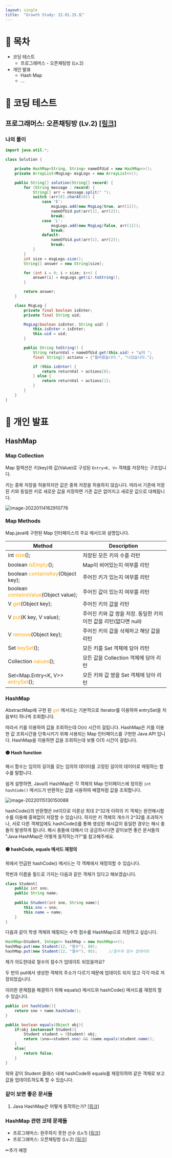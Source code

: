 ```yaml
---
layout: single
title:  "Growth Study: 22.01.15.토"
---
```




#   📜 목차

- 코딩 테스트
  - 프로그래머스 - 오픈채팅방 (Lv.2)
- 개인 발표
  - Hash Map
  - ...





# 🎯 코딩 테스트

## 프로그래머스: 오픈채팅방 (Lv.2) [[링크]](https://programmers.co.kr/learn/courses/30/lessons/42888)

### 나의 풀이

```java
import java.util.*;

class Solution {

    private HashMap<String, String> nameOfUid = new HashMap<>();
    private ArrayList<MsgLog> msgLogs = new ArrayList<>();

    public String[] solution(String[] record) {
        for (String message : record) {
            String[] arr = message.split(" ");
            switch (arr[0].charAt(0)) {
                case 'E':
                    msgLogs.add(new MsgLog(true, arr[1]));
                    nameOfUid.put(arr[1], arr[2]);
                    break;
                case 'L':
                    msgLogs.add(new MsgLog(false, arr[1]));
                    break;
                default:
                    nameOfUid.put(arr[1], arr[2]);
                    break;
            }
        }
        int size = msgLogs.size();
        String[] answer = new String[size];

        for (int i = 0; i < size; i++) {
            answer[i] = msgLogs.get(i).toString();
        }

        return answer;
    }

    class MsgLog {
        private final boolean isEnter;
        private final String uid;

        MsgLog(boolean isEnter, String uid) {
            this.isEnter = isEnter;
            this.uid = uid;
        }

        public String toString() {
            String returnVal = nameOfUid.get(this.uid) + "님이 ";
            final String[] actions = {"들어왔습니다.", "나갔습니다."};

            if (this.isEnter) {
                return returnVal + actions[0];
            } else {
                return returnVal + actions[1];
            }
        }
    }
}
```







# 📝 개인 발표

## HashMap

### Map Collection

Map 컬렉션은 키(key)와 값(Value)로 구성된 `Entry<K, V>` 객체를 저장하는 구조입니다.

키는 중복 저장을 허용하지만 값은 중복 저장을 허용하지 않습니다. 따라서 기존에 저장된 키와 동일한 키로 새로운 값을 저장하면 기존 값은 없어지고 새로운 값으로 대체됩니다.

![image-20220114162910776](..\..\assets\images\2022-01-14-growth_week_4\image-20220114162910776.png)

### Map Methods

Map.java에 구현된 Map 인터페이스의 주요 메서드와 설명입니다.

| Method                                                       | Description                                                  |
| ------------------------------------------------------------ | ------------------------------------------------------------ |
| int <span style="color:orange">size</span>();                | 저장된 모든 키의 수를 리턴                                   |
| boolean <span style="color:orange">isEmpty</span>();         | Map이 비어있는지 여부를 리턴                                 |
| boolean <span style="color:orange">containsKey</span>(Object key); | 주어진 키가 있는지 여부를 리턴                               |
| boolean <span style="color:orange">containsValue</span>(Object value); | 주어진 값이 있는지 여부를 리턴                               |
| V <span style="color:orange">get</span>(Object key);         | 주어진 키의 값을 리턴                                        |
| V <span style="color:orange">put</span>(K key, V value);     | 주어진 키와 값 쌍을 저장. 동일한 키의 이전 값을 리턴(없다면 null) |
| V <span style="color:orange">remove</span>(Object key);      | 주어진 키의 값을 삭제하고 해당 값을 리턴                     |
| Set<K> <span style="color:orange">keySet</span>();           | 모든 키를 Set 객체에 담아 리턴                               |
| Collection<V> <span style="color:orange">values</span>();    | 모든 값을 Collection 객체에 담아 리턴                        |
| Set<Map.Entry<K, V>> <span style="color:orange">entrySet</span>(); | 모든 키와 값 쌍을 Set 객체에 담아 리턴                       |



### HashMap

AbstractMap에 구현 된 <span style="color:orange">get</span> 메서드는 기본적으로 Iterator를 이용하여 entrySet을 처음부터 하나씩 조회합니다.



따라서 키를 이용하여 값을 조회하는데 O(n) 시간이 걸립니다. HashMap은 키를 이용한 값 조회시간을 단축시키기 위해 사용되는 Map 인터페이스를 구현한 Java API 입니다. HashMap을 이용하면 값을 조회하는데 보통 O(1) 시간이 걸립니다. 



#### 🟡 Hash function

해시 함수는 임의의 길이를 갖는 임의의 데이터를 고정된 길이의 데이터로 매핑하는 함수를 말합니다.

쉽게 설명하면, Java의 HashMap은 각 객체의 Map 인터페이스에 정의된 `int hashCode()` 메서드가  반환하는 값을 사용하여 배열처럼 값을 조회합니다.

![image-20220115130150088](../../assets/images/2022-01-14-growth_week_4/image-20220115130150088.png)



hashCode()의 반환형은 int이므로 이론상 최대 2^32개 이하의 키 객체는 완전해시함수를 이용해 중복없이 저장할 수 있습니다. 하지만 키 객체의 개수가 2^32를 초과하거나, 서로 다른 객체임에도 hashCode()를 통해 생성된 해시값이 동일한 경우는 해시 충돌이 발생하게 됩니다. 해시 충돌에 대해서 더 궁금하시다면 같이보면 좋은 문서들의 "Java HashMap은 어떻게 동작하는가?"를 참고해주세요.



#### 🟡 hashCode, equals 메서드 재정의

위에서 언급한 hashCode() 메서드는 각 객체에서 재정의할 수 있습니다.

학번과 이름을 필드로 가지는 다음과 같은 객체가 있다고 해보겠습니다.

```java
class Student{
	public int sno;
	public String name;
    
    public Student(int sno, String name){
        this.sno = sno;
        this.name = name;
    }
}
```

다음과 같이 학생 객체와 매핑되는 수학 점수를 HashMap으로 저장하고 싶습니다.

```java
HashMap<Student, Integer> hashMap = new HashMap<>();
hashMap.put(new Student(12, "철수"), 80);
hashMap.put(new Student(12, "철수"), 95);		//철수의 점수 업데이트
```

제가 의도한대로 철수의 점수가 업데이트 되었을까요?

두 번의 put에서 생성한 객체의 주소가 다르기 때문에 업데이트 되지 않고 각각 따로 저장되었습니다.



이러한 문제점을 해결하기 위해 equals() 메서드와 hashCode() 메서드를 재정의 할 수 있습니다.

```java
public int hashCode(){
    return sno + name.hashCode();
}

public boolean equals(Object obj){
    if(obj instanceof Student){
        Student student = (Student) obj;
        return (sno==student.sno) && (name.equals(student.name));
    }
    else{
        return false;
    }
}
```

위와 같이 Student 클래스 내에 hashCode와 equals를 재정의하여 같은 객체로 보고 값을 업데이트하도록 할 수 있습니다.



### 같이 보면 좋은 문서들

1. Java HashMap은 어떻게 동작하는가? [[링크]](https://d2.naver.com/helloworld/831311)



### HashMap 관련 코테 문제들

- 프로그래머스: 완주하지 못한 선수 (Lv.1) [[링크]](https://programmers.co.kr/learn/courses/30/lessons/42576)
- 프로그래머스: 오픈채팅방 (Lv.2) [[링크]](https://programmers.co.kr/learn/courses/30/lessons/42888)

✏추가 예정

